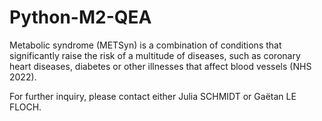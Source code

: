 # Python-M2-QEA

Metabolic syndrome (METSyn) is a combination of conditions that significantly raise
the risk of a multitude of diseases, such as coronary heart diseases, diabetes or other
illnesses that affect blood vessels (NHS 2022).

For further inquiry, please contact either Julia SCHMIDT or Gaëtan LE FLOCH.
